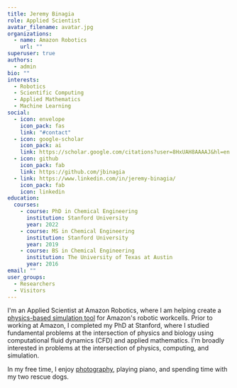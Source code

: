 ```yaml
---
title: Jeremy Binagia
role: Applied Scientist
avatar_filename: avatar.jpg
organizations:
  - name: Amazon Robotics
    url: ""
superuser: true
authors:
  - admin
bio: ""
interests:
  - Robotics
  - Scientific Computing
  - Applied Mathematics
  - Machine Learning
social:
  - icon: envelope
    icon_pack: fas
    link: "#contact"
  - icon: google-scholar
    icon_pack: ai
    link: https://scholar.google.com/citations?user=8HxUAH8AAAAJ&hl=en
  - icon: github
    icon_pack: fab
    link: https://github.com/jbinagia
  - link: https://www.linkedin.com/in/jeremy-binagia/
    icon_pack: fab
    icon: linkedin
education:
  courses:
    - course: PhD in Chemical Engineering
      institution: Stanford University
      year: 2022
    - course: MS in Chemical Engineering
      institution: Stanford University
      year: 2019
    - course: BS in Chemical Engineering
      institution: The University of Texas at Austin
      year: 2016
email: ""
user_groups:
  - Researchers
  - Visitors
---
```

I'm an Applied Scientist at Amazon Robotics, where I am helping create a [physics-based simulation tool](https://www.amazon.science/latest-news/at-amazon-robotics-simulation-gains-traction) for Amazon's robotic workcells. Prior to working at Amazon, 
I completed my PhD at Stanford, where I studied fundamental problems at the intersection of physics and biology using computational fluid dynamics (CFD) and applied mathematics. I'm broadly interested in problems at the intersection of physics, computing, and simulation. 

In my free time, I enjoy [photography](/photography/), playing piano, and spending time with my two rescue dogs.